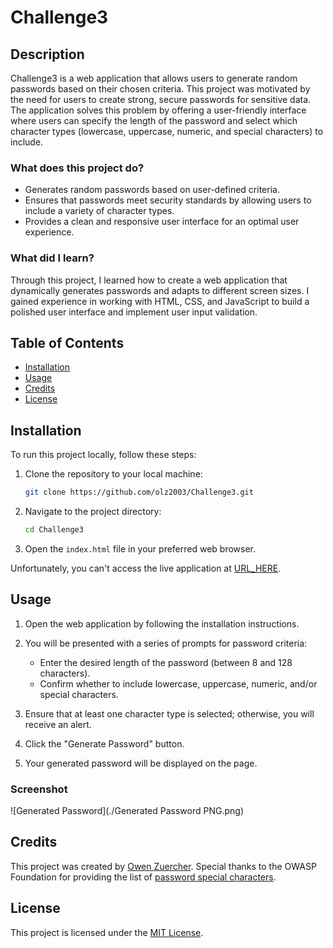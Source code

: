 # Challenge3

## Description

Challenge3 is a web application that allows users to generate random passwords based on their chosen criteria. This project was motivated by the need for users to create strong, secure passwords for sensitive data. The application solves this problem by offering a user-friendly interface where users can specify the length of the password and select which character types (lowercase, uppercase, numeric, and special characters) to include.

### What does this project do?

- Generates random passwords based on user-defined criteria.
- Ensures that passwords meet security standards by allowing users to include a variety of character types.
- Provides a clean and responsive user interface for an optimal user experience.

### What did I learn?

Through this project, I learned how to create a web application that dynamically generates passwords and adapts to different screen sizes. I gained experience in working with HTML, CSS, and JavaScript to build a polished user interface and implement user input validation.

## Table of Contents

- [Installation](#installation)
- [Usage](#usage)
- [Credits](#credits)
- [License](#license)

## Installation

To run this project locally, follow these steps:

1. Clone the repository to your local machine:

   ```bash
   git clone https://github.com/olz2003/Challenge3.git
   ```

2. Navigate to the project directory:

   ```bash
   cd Challenge3
   ```

3. Open the `index.html` file in your preferred web browser.

Unfortunately, you can't access the live application at [URL_HERE](#).

## Usage

1. Open the web application by following the installation instructions.

2. You will be presented with a series of prompts for password criteria:
   - Enter the desired length of the password (between 8 and 128 characters).
   - Confirm whether to include lowercase, uppercase, numeric, and/or special characters.

3. Ensure that at least one character type is selected; otherwise, you will receive an alert.

4. Click the "Generate Password" button.

5. Your generated password will be displayed on the page.

### Screenshot

![Generated Password](./Generated Password PNG.png)

## Credits

This project was created by [Owen Zuercher](https://github.com/olz2003). Special thanks to the OWASP Foundation for providing the list of [password special characters](https://www.owasp.org/index.php/Password_special_characters).

## License

This project is licensed under the [MIT License](https://choosealicense.com/licenses/mit/).
